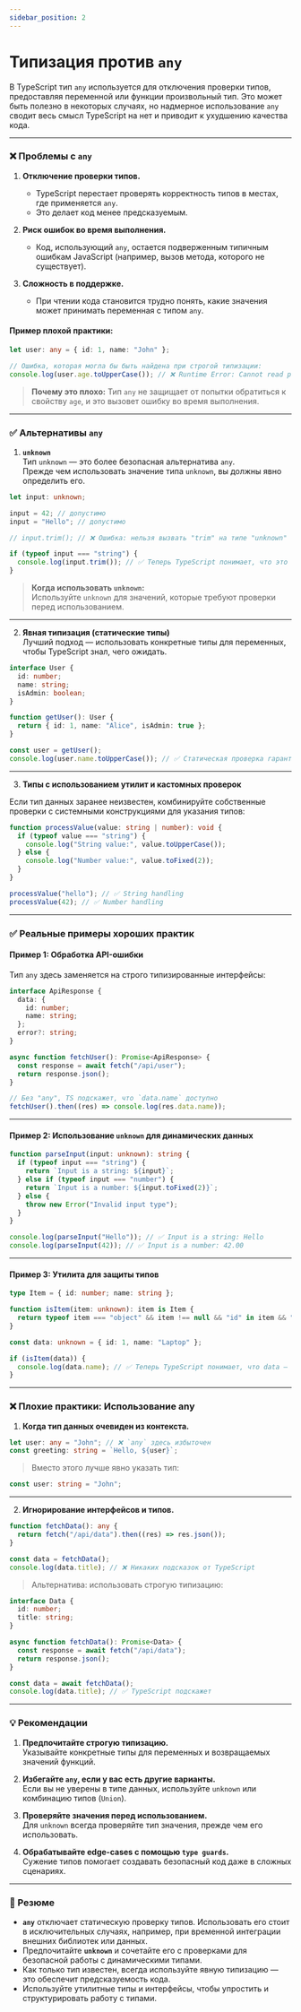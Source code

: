```yaml
---
sidebar_position: 2
---
```


# Типизация против `any`

В TypeScript тип `any` используется для отключения проверки типов, предоставляя переменной или функции произвольный тип. Это может быть полезно в некоторых случаях, но надмерное использование `any` сводит весь смысл TypeScript на нет и приводит к ухудшению качества кода.

---

### ❌ Проблемы с `any`

1. **Отключение проверки типов.**
   - TypeScript перестает проверять корректность типов в местах, где применяется `any`.
   - Это делает код менее предсказуемым.
   
2. **Риск ошибок во время выполнения.**
   - Код, использующий `any`, остается подверженным типичным ошибкам JavaScript (например, вызов метода, которого не существует).

3. **Сложность в поддержке.**
   - При чтении кода становится трудно понять, какие значения может принимать переменная с типом `any`.

#### Пример плохой практики:

```typescript
let user: any = { id: 1, name: "John" };

// Ошибка, которая могла бы быть найдена при строгой типизации:
console.log(user.age.toUpperCase()); // ❌ Runtime Error: Cannot read property 'toUpperCase' of undefined
```

> **Почему это плохо:** Тип `any` не защищает от попытки обратиться к свойству `age`, и это вызовет ошибку во время выполнения.

---

### ✅ Альтернативы `any`

1. **`unknown`**  
   Тип `unknown` — это более безопасная альтернатива `any`.  
   Прежде чем использовать значение типа `unknown`, вы должны явно определить его.

```typescript
let input: unknown;

input = 42; // допустимо
input = "Hello"; // допустимо

// input.trim(); // ❌ Ошибка: нельзя вызвать "trim" на типе "unknown"

if (typeof input === "string") {
  console.log(input.trim()); // ✅ Теперь TypeScript понимает, что это строка
}
```

> **Когда использовать `unknown`:**  
> Используйте `unknown` для значений, которые требуют проверки перед использованием.

---

2. **Явная типизация (статические типы)**  
   Лучший подход — использовать конкретные типы для переменных, чтобы TypeScript знал, чего ожидать.

```typescript
interface User {
  id: number;
  name: string;
  isAdmin: boolean;
}

function getUser(): User {
  return { id: 1, name: "Alice", isAdmin: true };
}

const user = getUser();
console.log(user.name.toUpperCase()); // ✅ Статическая проверка гарантирует корректность
```

---

3. **Типы с использованием утилит и кастомных проверок**

Если тип данных заранее неизвестен, комбинируйте собственные проверки с системными конструкциями для указания типов:

```typescript
function processValue(value: string | number): void {
  if (typeof value === "string") {
    console.log("String value:", value.toUpperCase());
  } else {
    console.log("Number value:", value.toFixed(2));
  }
}

processValue("hello"); // ✅ String handling
processValue(42); // ✅ Number handling
```

---

### ✅ Реальные примеры хороших практик

#### Пример 1: Обработка API-ошибки

Тип `any` здесь заменяется на строго типизированные интерфейсы:

```typescript
interface ApiResponse {
  data: {
    id: number;
    name: string;
  };
  error?: string;
}

async function fetchUser(): Promise<ApiResponse> {
  const response = await fetch("/api/user");
  return response.json();
}

// Без "any", TS подскажет, что `data.name` доступно
fetchUser().then((res) => console.log(res.data.name));
```

---

#### Пример 2: Использование `unknown` для динамических данных

```typescript
function parseInput(input: unknown): string {
  if (typeof input === "string") {
    return `Input is a string: ${input}`;
  } else if (typeof input === "number") {
    return `Input is a number: ${input.toFixed(2)}`;
  } else {
    throw new Error("Invalid input type");
  }
}

console.log(parseInput("Hello")); // ✅ Input is a string: Hello
console.log(parseInput(42)); // ✅ Input is a number: 42.00
```

---

#### Пример 3: Утилита для защиты типов

```typescript
type Item = { id: number; name: string };

function isItem(item: unknown): item is Item {
  return typeof item === "object" && item !== null && "id" in item && "name" in item;
}

const data: unknown = { id: 1, name: "Laptop" };

if (isItem(data)) {
  console.log(data.name); // ✅ Теперь TypeScript понимает, что data — это Item
}
```

---

### ❌ Плохие практики: Использование any

1. **Когда тип данных очевиден из контекста.**

```typescript
let user: any = "John"; // ❌ `any` здесь избыточен
const greeting: string = `Hello, ${user}`;
```

> Вместо этого лучше явно указать тип:  
```typescript
const user: string = "John"; 
```

---

2. **Игнорирование интерфейсов и типов.**

```typescript
function fetchData(): any {
  return fetch("/api/data").then((res) => res.json());
}

const data = fetchData(); 
console.log(data.title); // ❌ Никаких подсказок от TypeScript
```

> Альтернатива: использовать строгую типизацию:  
```typescript
interface Data {
  id: number;
  title: string;
}

async function fetchData(): Promise<Data> {
  const response = await fetch("/api/data");
  return response.json();
}

const data = await fetchData();
console.log(data.title); // ✅ TypeScript подскажет
```

---

### 💡 Рекомендации

1. **Предпочитайте строгую типизацию.**  
   Указывайте конкретные типы для переменных и возвращаемых значений функций.

2. **Избегайте `any`, если у вас есть другие варианты.**  
   Если вы не уверены в типе данных, используйте `unknown` или комбинацию типов (`Union`).

3. **Проверяйте значения перед использованием.**  
   Для `unknown` всегда проверяйте тип значения, прежде чем его использовать.

4. **Обрабатывайте edge-cases с помощью `type guards`.**  
   Сужение типов помогает создавать безопасный код даже в сложных сценариях.

---

### 🚀 Резюме

- **`any`** отключает статическую проверку типов. Использовать его стоит в исключительных случаях, например, при временной интеграции внешних библиотек или данных.
- Предпочитайте **`unknown`** и сочетайте его с проверками для безопасной работы с динамическими типами.
- Как только тип известен, всегда используйте явную типизацию — это обеспечит предсказуемость кода.
- Используйте утилитные типы и интерфейсы, чтобы упростить и структурировать работу с типами.